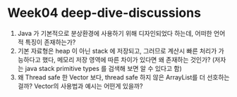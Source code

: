 # Week04 deep-dive-discussions
1. Java 가 기본적으로 분상환경에 사용하기 위해 디자인되었다 하는데, 어떠한 언어적 특징이 존재하는가?
2. 기본 자료형은 heap 이 아닌 stack 에 저장되고, 그러므로 계산시 빠른 처리가 가능하다고 했다, 메모리 저장 영역에 따른 차이가 있다면 왜 존재하는 것인가? (저자는 java stack primitive types 를 검색해 보면 알 수 있다고 함)
3. 왜 Thread safe 한 Vector 보다, thread safe 하지 않은 ArrayList를 더 선호하는 걸까? Vector의 사용법과 예시는 어떤게 있을까?